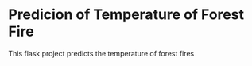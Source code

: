 # Predicion of Temperature of Forest Fire
This flask project predicts the temperature of forest fires